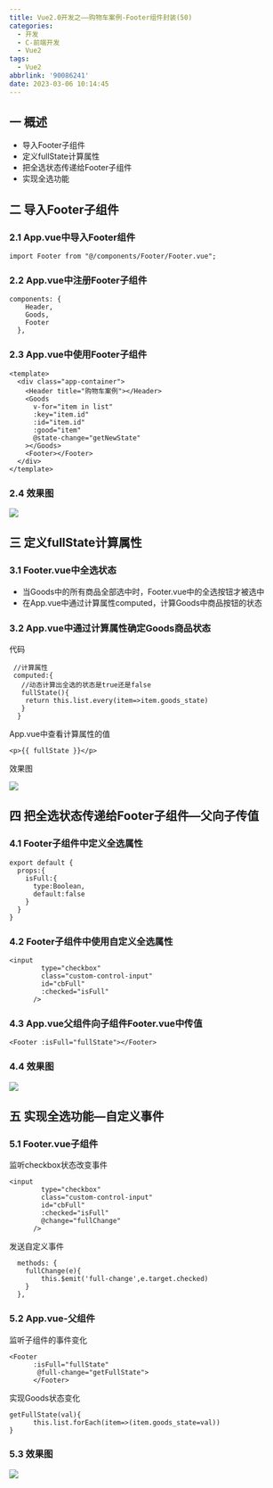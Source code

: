 ```yaml
---
title: Vue2.0开发之——购物车案例-Footer组件封装(50)
categories:
  - 开发
  - C-前端开发
  - Vue2
tags:
  - Vue2
abbrlink: '90086241'
date: 2023-03-06 10:14:45
---
```

## 一 概述

* 导入Footer子组件
* 定义fullState计算属性
* 把全选状态传递给Footer子组件
* 实现全选功能

<!--more-->

## 二  导入Footer子组件

### 2.1 App.vue中导入Footer组件

```
import Footer from "@/components/Footer/Footer.vue";
```

### 2.2 App.vue中注册Footer子组件

```
components: {
    Header,
    Goods,
    Footer
  },
```

### 2.3 App.vue中使用Footer子组件

```
<template>
  <div class="app-container">
    <Header title="购物车案例"></Header>
    <Goods
      v-for="item in list"
      :key="item.id"
      :id="item.id"
      :good="item"
      @state-change="getNewState"
    ></Goods>
    <Footer></Footer>
  </div>
</template>
```

### 2.4 效果图
![][1]

## 三 定义fullState计算属性

### 3.1 Footer.vue中全选状态

* 当Goods中的所有商品全部选中时，Footer.vue中的全选按钮才被选中
* 在App.vue中通过计算属性computed，计算Goods中商品按钮的状态

### 3.2 App.vue中通过计算属性确定Goods商品状态

代码

```
 //计算属性
 computed:{
   //动态计算出全选的状态是true还是false
   fullState(){
    return this.list.every(item=>item.goods_state)
   }
  }
```

App.vue中查看计算属性的值

```
<p>{{ fullState }}</p>
```

效果图

![][2]

## 四 把全选状态传递给Footer子组件—父向子传值

### 4.1 Footer子组件中定义全选属性

```
export default {
  props:{
    isFull:{
      type:Boolean,
      default:false
    }
  }
}
```

### 4.2 Footer子组件中使用自定义全选属性

```
<input
        type="checkbox"
        class="custom-control-input"
        id="cbFull"
        :checked="isFull"
      />
```

### 4.3 App.vue父组件向子组件Footer.vue中传值

```
<Footer :isFull="fullState"></Footer>
```

### 4.4 效果图

![][3]

## 五 实现全选功能—自定义事件

### 5.1 Footer.vue子组件

监听checkbox状态改变事件

```
<input
        type="checkbox"
        class="custom-control-input"
        id="cbFull"
        :checked="isFull"
        @change="fullChange"
      />
```

发送自定义事件

```
  methods: {
    fullChange(e){
        this.$emit('full-change',e.target.checked)
    }
  },
```

### 5.2 App.vue-父组件

监听子组件的事件变化

```
<Footer 
      :isFull="fullState" 
       @full-change="getFullState">
      </Footer>
```

实现Goods状态变化

```
getFullState(val){
      this.list.forEach(item=>(item.goods_state=val))
}
```

### 5.3 效果图

![][4]



[1]:https://cdn.jsdelivr.net/gh/PGzxc/CDN/blog-vue/vue2.0-50-cart-footer-import-preview.png
[2]:https://cdn.jsdelivr.net/gh/PGzxc/CDN/blog-vue/vue2.0-50-cart-footer-fullstate.gif
[3]:https://cdn.jsdelivr.net/gh/PGzxc/CDN/blog-vue/vue2.0-50-cart-footer-setstate.gif
[4]:https://cdn.jsdelivr.net/gh/PGzxc/CDN/blog-vue/vue2.0-50-cart-footer-allcheck.gif